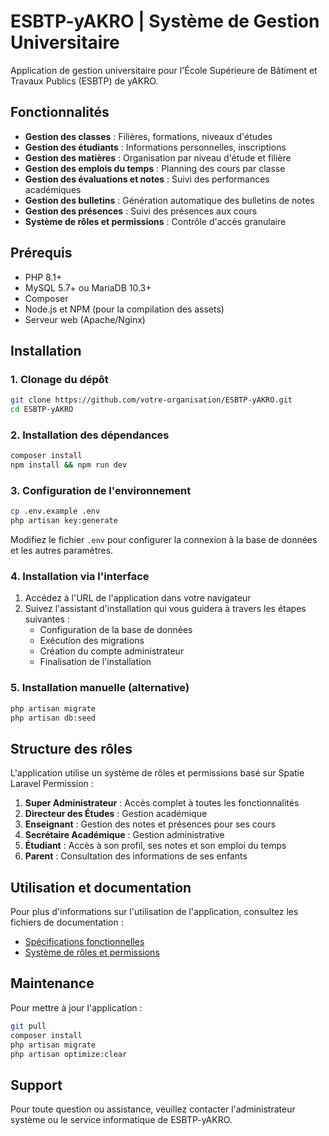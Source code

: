 # ESBTP-yAKRO | Système de Gestion Universitaire

Application de gestion universitaire pour l'École Supérieure de Bâtiment et Travaux Publics (ESBTP) de yAKRO.

## Fonctionnalités

-   **Gestion des classes** : Filières, formations, niveaux d'études
-   **Gestion des étudiants** : Informations personnelles, inscriptions
-   **Gestion des matières** : Organisation par niveau d'étude et filière
-   **Gestion des emplois du temps** : Planning des cours par classe
-   **Gestion des évaluations et notes** : Suivi des performances académiques
-   **Gestion des bulletins** : Génération automatique des bulletins de notes
-   **Gestion des présences** : Suivi des présences aux cours
-   **Système de rôles et permissions** : Contrôle d'accès granulaire

## Prérequis

-   PHP 8.1+
-   MySQL 5.7+ ou MariaDB 10.3+
-   Composer
-   Node.js et NPM (pour la compilation des assets)
-   Serveur web (Apache/Nginx)

## Installation

### 1. Clonage du dépôt

```bash
git clone https://github.com/votre-organisation/ESBTP-yAKRO.git
cd ESBTP-yAKRO
```

### 2. Installation des dépendances

```bash
composer install
npm install && npm run dev
```

### 3. Configuration de l'environnement

```bash
cp .env.example .env
php artisan key:generate
```

Modifiez le fichier `.env` pour configurer la connexion à la base de données et les autres paramètres.

### 4. Installation via l'interface

1. Accédez à l'URL de l'application dans votre navigateur
2. Suivez l'assistant d'installation qui vous guidera à travers les étapes suivantes :
    - Configuration de la base de données
    - Exécution des migrations
    - Création du compte administrateur
    - Finalisation de l'installation

### 5. Installation manuelle (alternative)

```bash
php artisan migrate
php artisan db:seed
```

## Structure des rôles

L'application utilise un système de rôles et permissions basé sur Spatie Laravel Permission :

1. **Super Administrateur** : Accès complet à toutes les fonctionnalités
2. **Directeur des Études** : Gestion académique
3. **Enseignant** : Gestion des notes et présences pour ses cours
4. **Secrétaire Académique** : Gestion administrative
5. **Étudiant** : Accès à son profil, ses notes et son emploi du temps
6. **Parent** : Consultation des informations de ses enfants

## Utilisation et documentation

Pour plus d'informations sur l'utilisation de l'application, consultez les fichiers de documentation :

-   [Spécifications fonctionnelles](docs/specifications_ESBTP.md)
-   [Système de rôles et permissions](docs/roles_permissions_ESBTP.md)

## Maintenance

Pour mettre à jour l'application :

```bash
git pull
composer install
php artisan migrate
php artisan optimize:clear
```

## Support

Pour toute question ou assistance, veuillez contacter l'administrateur système ou le service informatique de ESBTP-yAKRO.
